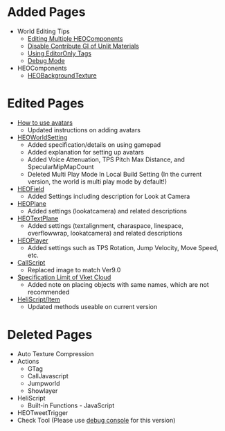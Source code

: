 # Added Pages
-  World Editing Tips
    - [Editing Multiple HEOComponents](https://vrhikky.github.io/VketCloudSDK_Documents/9.0/WorldEditingTips/MultiSelect_HEOComponents.html)
    - [Disable Contribute GI of Unlit Materials](https://vrhikky.github.io/VketCloudSDK_Documents/9.0/WorldEditingTips/DisableContributeGITool.html)
    - [Using EditorOnly Tags](https://vrhikky.github.io/VketCloudSDK_Documents/9.0/WorldEditingTips/EditorOnlyTag.html)
    - [Debug Mode](https://vrhikky.github.io/VketCloudSDK_Documents/9.5/WorldEditingTips/DebugMode.html)
- HEOComponents
    - [HEOBackgroundTexture](https://vrhikky.github.io/VketCloudSDK_Documents/9.0/HEOComponents/HEOBackgroundTexture.html)

# Edited Pages
- [How to use avatars](https://vrhikky.github.io/VketCloudSDK_Documents/9.0/AboutVketCloudSDK/SetupAvatar.html)
    - Updated instructions on adding avatars
- [HEOWorldSetting](https://vrhikky.github.io/VketCloudSDK_Documents/9.0/HEOComponents/HEOWorldSetting.html)
    - Added specification/details on using gamepad
    - Added explanation for setting up avatars
    - Added Voice Attenuation, TPS Pitch Max Distance, and SpecularMipMapCount
    - Deleted Multi Play Mode In Local Build Setting (In the current version, the world is multi play mode by default!)
- [HEOField](https://vrhikky.github.io/VketCloudSDK_Documents/9.0/HEOComponents/HEOField.html)
    - Added Settings including description for Look at Camera
- [HEOPlane](https://vrhikky.github.io/VketCloudSDK_Documents/9.0/HEOComponents/HEOPlane.html)
    - Added settings (lookatcamera) and related descriptions
- [HEOTextPlane](https://vrhikky.github.io/VketCloudSDK_Documents/9.0/HEOComponents/HEOTextPlane.html)
    - Added settings (textalignment, charaspace, linespace, overflowwrap, lookatcamera) and related descriptions
- [HEOPlayer](https://vrhikky.github.io/VketCloudSDK_Documents/9.0//HEOComponents/HEOPlayer.html)
    - Added settings such as TPS Rotation, Jump Velocity, Move Speed, etc.
- [CallScript](https://vrhikky.github.io/VketCloudSDK_Documents/9.0/Actions/Programmatic/CallScript.html)
    - Replaced image to match Ver9.0
- [Specification Limit of Vket Cloud](https://vrhikky.github.io/VketCloudSDK_Documents/9.0/WorldMakingGuide/UnityGuidelines.html)
    - Added note on placing objects with same names, which are not recommended
- [HeliScript/Item](https://vrhikky.github.io/VketCloudSDK_Documents/9.0/hs/hs_class_item.html)
    - Updated methods useable on current version
    
# Deleted Pages
- Auto Texture Compression
- Actions
    - GTag
    - CallJavascript
    - Jumpworld
    - Showlayer
- HeliScript
    - Built-in Functions - JavaScript
- HEOTweetTrigger
- Check Tool (Please use [debug console](https://vrhikky.github.io/VketCloudSDK_Documents/9.0/debugconsole/debugconsole.html) for this version)